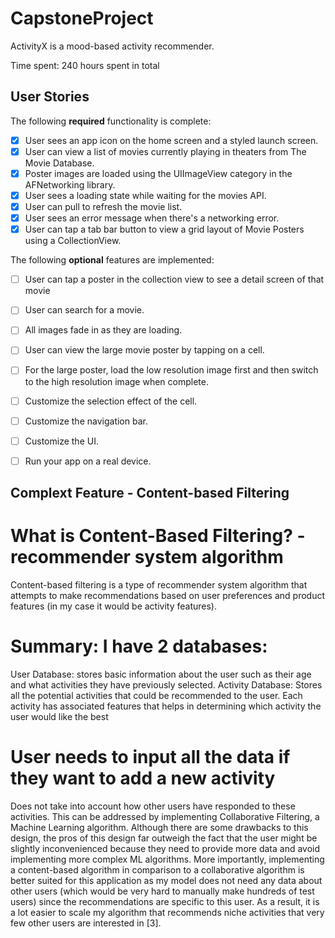 # CapstoneProject

ActivityX is a mood-based activity recommender.

Time spent: 240 hours spent in total

## User Stories

The following **required** functionality is complete:

- [x] User sees an app icon on the home screen and a styled launch screen.
- [x] User can view a list of movies currently playing in theaters from The Movie Database.
- [x] Poster images are loaded using the UIImageView category in the AFNetworking library.
- [x] User sees a loading state while waiting for the movies API.
- [x] User can pull to refresh the movie list.
- [x] User sees an error message when there's a networking error.
- [x] User can tap a tab bar button to view a grid layout of Movie Posters using a CollectionView.

The following **optional** features are implemented:

- [ ] User can tap a poster in the collection view to see a detail screen of that movie
- [ ] User can search for a movie.
- [ ] All images fade in as they are loading.
- [ ] User can view the large movie poster by tapping on a cell.
- [ ] For the large poster, load the low resolution image first and then switch to the high resolution image when complete.
- [ ] Customize the selection effect of the cell.
- [ ] Customize the navigation bar.
- [ ] Customize the UI.
- [ ] Run your app on a real device.


## Complext Feature - Content-based Filtering
# What is Content-Based Filtering? - recommender system algorithm
Content-based filtering is a type of recommender system algorithm that attempts to make recommendations based on user preferences and product features (in my case it would be activity features).

# Summary: I have 2 databases:
User Database: stores basic information about the user such as their age and what activities they have previously selected.
Activity Database:  Stores all the potential activities that could be recommended to the user. Each activity has associated features that helps in determining which activity the user would like the best

# User needs to input all the data if they want to add a new activity
Does not take into account how other users have responded to these activities. This can be addressed by implementing Collaborative Filtering, a Machine Learning algorithm.
Although there are some drawbacks to this design, the pros of this design far outweigh the fact that the user might be slightly inconvenienced because they need to provide more data and avoid implementing more complex ML algorithms. More importantly, implementing a content-based algorithm in comparison to a collaborative algorithm is better suited for this application as my model does not need any data about other users (which would be very hard to manually make hundreds of test users) since the recommendations are specific to this user. As a result, it is a lot easier to scale my algorithm that recommends niche activities that very few other users are interested in [3].


